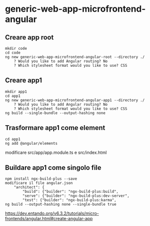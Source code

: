 # generic-web-app-microfrontend-angular

## Creare app root
```
mkdir code 
cd code
ng new generic-web-app-microfrontend-angular-root --directory ./
    ? Would you like to add Angular routing? No
    ? Which stylesheet format would you like to use? CSS
```
## Creare app1
```
mkdir app1
cd app1
ng new generic-web-app-microfrontend-angular-app1 --directory ./
    ? Would you like to add Angular routing? No
    ? Which stylesheet format would you like to use? CSS
ng build --single-bundle --output-hashing none
```

## Trasformare app1 come element
```
cd app1
ng add @angular/elements
```
modificare src/app/app.module.ts e src/index.html

## Buildare app1 come singolo file
```
npm install ngx-build-plus --save
modificare il file angular.json
    "architect": {
        "build": {"builder": "ngx-build-plus:build",
        "serve": {"builder": "ngx-build-plus:dev-server",
        "test": {"builder": "ngx-build-plus:karma",
ng build --output-hashing none --single-bundle true
```
https://dev.entando.org/v6.3.2/tutorials/micro-frontends/angular.html#create-angular-app